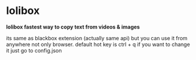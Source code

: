 # lolibox
**lolibox fastest way to copy text from videos & images**

its same as blackbox extension (actually same api)
but you can use it from anywhere not only browser.
default hot key is ctrl + q
if you want to change it just go to config.json 
